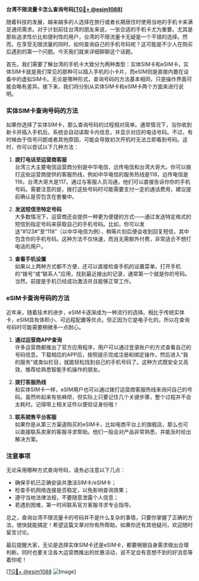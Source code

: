 **台湾不限流量卡怎么查询号码[[TG💪+ @esim1088](https://t.me/s/esim1088)]**

随着科技的发展，越来越多的人选择在旅行或者长期居住时使用当地的手机卡来满足通讯需求。对于计划前往台湾的朋友来说，一张合适的手机卡尤为重要。尤其是那些追求性价比和便利性的用户，台湾的不限流量卡无疑是一个不错的选择。然而，在享受无限流量的同时，如何查询自己的手机号码呢？这可能是不少人在购买后遇到的第一个问题。今天我们就来详细聊聊这个话题。

首先，我们需要了解台湾的手机卡大致分为两种类型：实体SIM卡和eSIM卡。实体SIM卡就是我们常见的那种可以插入手机的小卡片，而eSIM则是直接内置在设备中的虚拟SIM卡。无论是哪种形式，查询号码的方法基本相同，只是操作界面可能会略有差异。接下来，我们将分别从实体SIM卡和eSIM卡两个方面来进行说明。

### 实体SIM卡查询号码的方法

如果你选择了实体SIM卡，那么查询号码的过程相对简单。通常情况下，当你收到新卡并插入手机后，系统会自动读取卡内信息，并显示对应的电话号码。不过，有时候由于信号问题或者其他原因，可能会导致初次开机时无法立即看到号码。这时，你可以尝试以下几种方法：

1. **拨打电话至运营商客服**  
   台湾三大主要电信运营商分别是中华电信、远传电信和台湾大哥大。你可以拨打这些运营商提供的客服热线，例如中华电信的服务热线是118，远传电信是116，台湾大哥大是117。通过与客服人员沟通，他们可以直接告诉你你的手机号码。需要注意的是，拨打这些号码时可能需要支付一定的通话费用，建议提前确认是否包含在套餐中。

2. **发送短信至特定号码**  
   大多数情况下，运营商还会提供一种更为便捷的方式——通过发送特定格式的短信到指定号码来获取自己的手机号码。比如，你可以发送“#123#”至“118”（以中华电信为例），稍等片刻后便会收到回复短信，其中包含你的手机号码。这种方法不仅快速，而且无需额外付费，非常适合不想打电话的用户。

3. **查看手机设置**  
   如果以上两种方式都不方便，还可以直接检查手机的设置菜单。打开手机的“拨号”或“联系人”应用，找到最近拨出的记录，通常第一个就是你的号码。当然，前提是手机已经成功激活并且能够正常工作。

### eSIM卡查询号码的方法

近年来，随着技术的进步，eSIM卡逐渐成为一种流行的选择。相比于传统实体卡，eSIM具有体积小、可远程配置等优点。但正因为它是电子化的，所以在查询号码时可能需要稍微多一点耐心。

1. **通过运营商APP查询**  
   许多运营商都推出了官方应用程序，用户可以通过登录账户的方式查看自己的号码信息。下载相应的APP后，按照提示完成注册和绑定操作，然后进入“我的服务”或类似栏目，就能轻松找到自己的手机号码了。这种方式既安全又高效，推荐给熟悉智能手机操作的朋友。

2. **拨打客服热线**  
   和实体SIM卡一样，eSIM用户也可以通过拨打运营商客服热线来询问自己的号码。虽然听起来有些麻烦，但实际上只要记住几个关键步骤，整个过程并不会太耗时。记得带上相关证件以便验证身份哦！

3. **联系销售平台客服**  
   如果你是从第三方渠道购买的eSIM卡，比如电商平台上的旗舰店，那么也可以直接联系卖家的客服寻求帮助。他们一般会对产品非常熟悉，并能及时给出解决方案。

### 注意事项

无论采用哪种方式查询号码，请务必注意以下几点：
- 确保手机已正确安装并激活SIM卡/eSIM卡；
- 检查手机网络连接是否稳定，以免影响查询效果；
- 遵守当地法律法规，不要随意泄露个人信息；
- 若遇到困难，第一时间联系官方客服寻求专业指导。

总之，查询台湾不限流量卡的号码并不是什么复杂的事情，只要你掌握了正确的方法，很快就能搞定！希望这篇文章对你有所帮助。如果你还有其他疑问，欢迎随时留言讨论。

最后提醒大家，无论是选择实体SIM卡还是eSIM卡，都要根据自身需求做出合理判断。同时也要关注各大运营商推出的优惠活动，说不定会有意想不到的好消息等着你呢！

[[TG💪+ @esim1088](https://t.me/s/esim1088) ![Image](https://i.postimg.cc/4NQfJmqS/Snipaste-2025-05-13-00-14-12.png)]